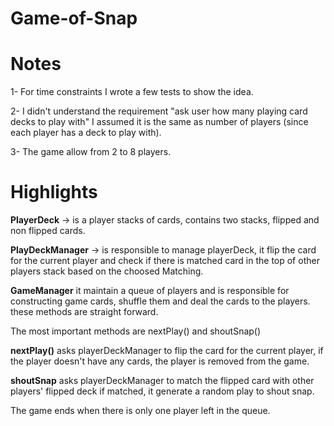 # Game-of-Snap
# Notes
1- For time constraints I wrote a few tests to show the idea.

2- I didn't understand the requirement "ask user how many playing card decks to play with"
I assumed it is the same as number of players (since each player has a deck to play with).

3- The game allow from 2 to 8 players.

# Highlights
 **PlayerDeck** -> is a player stacks of cards, contains two stacks, flipped and non flipped cards.

**PlayDeckManager** -> is responsible to manage playerDeck, it flip the card for the current player
and check if there is matched card in the top of other players stack based on the choosed Matching.

**GameManager** it maintain a queue of players and is responsible for constructing game cards, shuffle them and deal the cards to the players.
these methods are straight forward.

The most important methods are nextPlay() and shoutSnap()

**nextPlay()** asks playerDeckManager to flip the card for the current player, if the player doesn't have any cards,
the player is removed from the game.

**shoutSnap** asks playerDeckManager to match the flipped card with other players' flipped deck
if matched, it generate a random play to shout snap.

The game ends when there is only one player left in the queue.
 